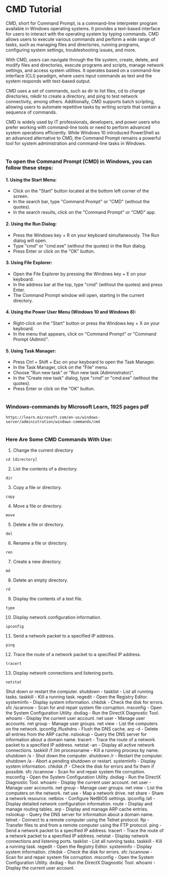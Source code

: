 # CMD Tutorial
CMD, short for Command Prompt, is a command-line interpreter program available in Windows operating systems. It provides a text-based interface for users to interact with the operating system by typing commands. CMD allows users to execute various commands and perform a wide range of tasks, such as managing files and directories, running programs, configuring system settings, troubleshooting issues, and more.
 
With CMD, users can navigate through the file system, create, delete, and modify files and directories, execute programs and scripts, manage network settings, and access system utilities. It operates based on a command-line interface (CLI) paradigm, where users input commands as text and the system responds with text-based output.
 
CMD uses a set of commands, such as dir to list files, cd to change directories, mkdir to create a directory, and ping to test network connectivity, among others. Additionally, CMD supports batch scripting, allowing users to automate repetitive tasks by writing scripts that contain a sequence of commands.
 
CMD is widely used by IT professionals, developers, and power users who prefer working with command-line tools or need to perform advanced system operations efficiently. While Windows 10 introduced PowerShell as an advanced alternative to CMD, the Command Prompt remains a powerful tool for system administration and command-line tasks in Windows.
#
### To open the Command Prompt (CMD) in Windows, you can follow these steps:
 
#### 1. Using the Start Menu:
- Click on the "Start" button located at the bottom left corner of the screen.
- In the search bar, type "Command Prompt" or "CMD" (without the quotes).
- In the search results, click on the "Command Prompt" or "CMD" app.
  
#### 2. Using the Run Dialog:
- Press the Windows key + R on your keyboard simultaneously. The Run dialog will open.
- Type "cmd" or "cmd.exe" (without the quotes) in the Run dialog.
- Press Enter or click on the "OK" button.
 
#### 3. Using File Explorer:
- Open the File Explorer by pressing the Windows key + E on your keyboard.
- In the address bar at the top, type "cmd" (without the quotes) and press Enter.
- The Command Prompt window will open, starting in the current directory.
 
#### 4. Using the Power User Menu (Windows 10 and Windows 8):
- Right-click on the "Start" button or press the Windows key + X on your keyboard.
- In the menu that appears, click on "Command Prompt" or "Command Prompt (Admin)".
 
#### 5. Using Task Manager:
- Press Ctrl + Shift + Esc on your keyboard to open the Task Manager.
- In the Task Manager, click on the "File" menu.
- Choose "Run new task" or "Run new task (Administrator)".
- In the "Create new task" dialog, type "cmd" or "cmd.exe" (without the quotes).
- Press Enter or click on the "OK" button.
#
###  Windows-commands by Microsoft Learn, 1925 pages pdf
```
https://learn.microsoft.com/en-us/windows-server/administration/windows-commands/cmd
```
#
### Here Are Some CMD Commands With Use:
 
1. Change the current directory
```
cd [directory]
```
 
2. List the contents of a directory.
 ```
dir
```
3. Copy a file or directory.
```
copy
```
4. Move a file or directory.
```
move
```
5. Delete a file or directory.
```
del
```
6. Rename a file or directory.
```
ren
```
7. Create a new directory.
```
md
```
8. Delete an empty directory.
```
rd
```
9. Display the contents of a text file.
```
type
```
10. Display network configuration information.
```
ipconfig
```
11. Send a network packet to a specified IP address.
```
ping
```
12. Trace the route of a network packet to a specified IP address.
```
tracert
```
13. Display network connections and listening ports.
```
netstat
```
Shut down or restart the computer.
shutdown - 
tasklist - List all running tasks.
taskkill - Kill a running task.
regedit - Open the Registry Editor.
systeminfo - Display system information.
chkdsk - Check the disk for errors.
sfc /scannow - Scan for and repair system file corruption.
msconfig - Open the System Configuration Utility.
dxdiag - Run the DirectX Diagnostic Tool.
whoami - Display the current user account.
net user - Manage user accounts.
net group - Manage user groups.
net view - List the computers on the network.
ipconfig /flushdns - Flush the DNS cache.
arp -d - Delete all entries from the ARP cache.
nslookup - Query the DNS server for information about a domain name.
tracert - Trace the route of a network packet to a specified IP address.
netstat -an - Display all active network connections.
taskkill /f /im processname - Kill a running process by name.
shutdown /s - Shut down the computer.
shutdown /r - Restart the computer.
shutdown /a - Abort a pending shutdown or restart.
systeminfo - Display system information.
chkdsk /f - Check the disk for errors and fix them if possible.
sfc /scannow - Scan for and repair system file corruption.
msconfig - Open the System Configuration Utility.
dxdiag - Run the DirectX Diagnostic Tool.
whoami - Display the current user account.
net user - Manage user accounts.
net group - Manage user groups.
net view - List the computers on the network.
net use - Map a network drive.
net share - Share a network resource.
netbios - Configure NetBIOS settings.
ipconfig /all - Display detailed network configuration information.
route - Display and manage routing tables.
arp - Display and manage ARP cache entries.
nslookup - Query the DNS server for information about a domain name.
telnet - Connect to a remote computer using the Telnet protocol.
ftp - Transfer files to and from a remote computer using the FTP protocol.
ping - Send a network packet to a specified IP address.
tracert - Trace the route of a network packet to a specified IP address.
netstat - Display network connections and listening ports.
tasklist - List all running tasks.
taskkill - Kill a running task.
regedit - Open the Registry Editor.
systeminfo - Display system information.
chkdsk - Check the disk for errors.
sfc /scannow - Scan for and repair system file corruption.
msconfig - Open the System Configuration Utility.
dxdiag - Run the DirectX Diagnostic Tool.
whoami - Display the current user account.
